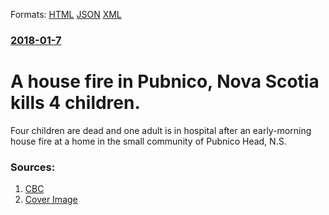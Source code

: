 
Formats: [HTML](/news/2018/01/7/a-house-fire-in-pubnico-nova-scotia-kills-4-children.html)  [JSON](/news/2018/01/7/a-house-fire-in-pubnico-nova-scotia-kills-4-children.json)  [XML](/news/2018/01/7/a-house-fire-in-pubnico-nova-scotia-kills-4-children.xml)  

### [2018-01-7](/news/2018/01/7/index.md)

# A house fire in Pubnico, Nova Scotia kills 4 children. 

Four children are dead and one adult is in hospital after an early-morning house fire at a home in the small community of Pubnico Head, N.S.


### Sources:

1. [CBC](http://www.cbc.ca/news/canada/nova-scotia/house-fire-pubnico-nova-scotia-1.4476743)
1. [Cover Image](https://i.cbc.ca/1.4476949.1515357745!/fileImage/httpImage/image.JPG_gen/derivatives/16x9_1180/pubnico-head-house-fire.JPG)
